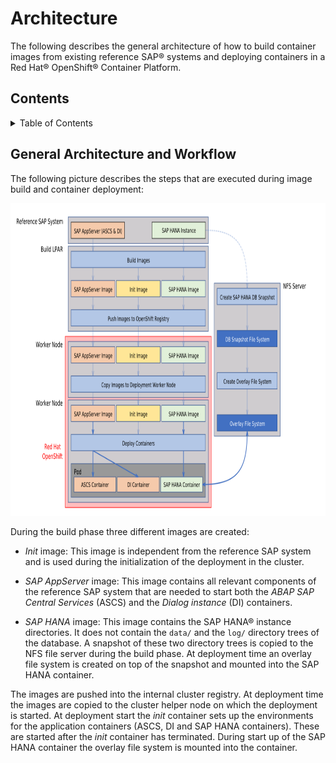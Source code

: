 <!--
  ------------------------------------------------------------------------
  Copyright 2021, 2022 IBM Corp. All Rights Reserved.

  Licensed under the Apache License, Version 2.0 (the "License");
  you may not use this file except in compliance with the License.
  You may obtain a copy of the License at

      http://www.apache.org/licenses/LICENSE-2.0

  Unless required by applicable law or agreed to in writing, software
  distributed under the License is distributed on an "AS IS" BASIS,
  WITHOUT WARRANTIES OR CONDITIONS OF ANY KIND, either express or implied.
  See the License for the specific language governing permissions and
  limitations under the License.
 -------------------------------------------------------------------------->

# Architecture

The following describes the general architecture of how to build
container images from existing reference SAP® systems and deploying
containers in a Red Hat® OpenShift® Container Platform.

<!-- TOC-START -->

## Contents

<details>
  <summary>Table of Contents</summary>

- [General Architecture and Workflow](#general-architecture-and-workflow)

</details>

<!-- TOC-END -->

## General Architecture and Workflow

The following picture describes the steps that are executed during
image build and container deployment:


<img src="images/ArchitecturalOverview.png" alt="workflow"
    title="Workflow" width="1400" height="500" />

During the build phase three different images are created:

- *Init* image: This image is independent from the reference SAP system
  and is used during the initialization of the deployment in the
  cluster.

- *SAP AppServer* image: This image contains all relevant components
  of the reference SAP system that are needed to start both the *ABAP SAP Central Services* (ASCS) 
  and the *Dialog instance* (DI) containers.

- *SAP HANA* image: This image contains the SAP HANA® instance
  directories. It does not contain the `data/` and the `log/`
  directory trees of the database. A snapshot of these two directory
  trees is copied to the NFS file server during the build phase. At
  deployment time an overlay file system is created on top of the
  snapshot and mounted into the SAP HANA container.

The images are pushed into the internal cluster registry. At
deployment time the images are copied to the cluster helper node on
which the deployment is started. At deployment start the *init*
container sets up the environments for the application containers
(ASCS, DI and SAP HANA containers). These are started after the *init*
container has terminated. During start up of the SAP HANA container the
overlay file system is mounted into the container.

